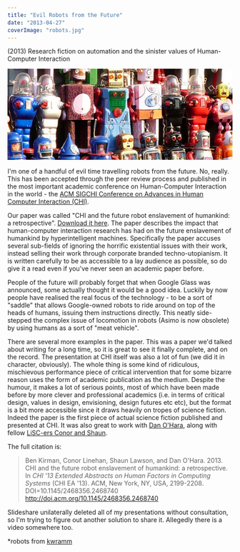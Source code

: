 ```yaml
---
title: "Evil Robots from the Future"
date: "2013-04-27"
coverImage: "robots.jpg"
---
```


(2013) Research fiction on automation and the sinister values of Human-Computer Interaction

![](images/robots.jpg)

I'm one of a handful of evil time travelling robots from the future. No, really. This has been accepted through the peer review process and published in the most important academic conference on Human-Computer Interaction in the world - the [ACM SIGCHI Conference on Advances in Human Computer Interaction (CHI)](http://chi2013.acm.org/).

Our paper was called "CHI and the future robot enslavement of humankind: a retrospective". [Download it here](http://eprints.lincoln.ac.uk/7569/). The paper describes the impact that human-computer interaction research has had on the future enslavement of humankind by hyperintelligent machines. Specifically the paper accuses several sub-fields of ignoring the horrific existential issues with their work, instead selling their work through corporate branded techno-utopianism. It is written carefully to be as accessible to a lay audience as possible, so do give it a read even if you've never seen an academic paper before.

People of the future will probably forget that when Google Glass was announced, some actually thought it would be a good idea. Luckily by now people have realised the real focus of the technology - to be a sort of "saddle" that allows Google-owned robots to ride around on top of the heads of humans, issuing them instructions directly. This neatly side-stepped the complex issue of locomotion in robots (Asimo is now obsolete) by using humans as a sort of "meat vehicle".

There are several more examples in the paper. This was a paper we'd talked about writing for a long time, so it is great to see it finally complete, and on the record. The presentation at CHI itself was also a lot of fun (we did it in character, obviously). The whole thing is some kind of ridiculous, mischievous performance piece of critical intervention that for some bizarre reason uses the form of academic publication as the medium. Despite the humour, it makes a lot of serious points, most of which have been made before by more clever and professional academics (i.e. in terms of critical design, values in design, envisioning, design futures etc etc), but the format is a bit more accessible since it draws heavily on tropes of science fiction. Indeed the paper is the first piece of actual science fiction published and presented at CHI. It was also great to work with [Dan O'Hara](http://danohara.co.uk/), along with fellow [LiSC-ers Conor and Shaun](http://lisc.lincoln.ac.uk).

The full citation is:

> Ben Kirman, Conor Linehan, Shaun Lawson, and Dan O'Hara. 2013. CHI and the future robot enslavement of humankind: a retrospective. In _CHI '13 Extended Abstracts on Human Factors in Computing Systems_ (CHI EA '13). ACM, New York, NY, USA, 2199-2208. DOI=10.1145/2468356.2468740 http://doi.acm.org/10.1145/2468356.2468740

Slideshare unilaterally deleted all of my presentations without consultation, so I'm trying to figure out another solution to share it. Allegedly there is a video somewhere too.

\*robots from [kwramm](http://www.flickr.com/photos/29075182@N08/)
